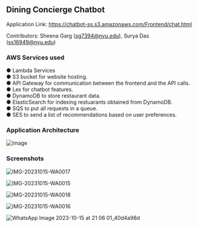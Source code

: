 ## Dining Concierge Chatbot

Application Link: https://chatbot-ss.s3.amazonaws.com/Frontend/chat.html

Contributors: Sheena Garg (sg7394@nyu.edu), Surya Das (ss16949@nyu.edu)

### AWS Services used

● Lambda Services<br/>
● S3 bucket for website hosting.<br/>
● API Gateway for communication between the frontend and the API calls.<br/>
● Lex for chatbot features.<br/>
● DynamoDB to store restaurant data.<br/>
● ElasticSearch for indexing restuarants obtained from DynamoDB.<br/>
● SQS to put all requests in a queue.<br/>
● SES to send a list of recommendations based on user preferences.<br/>

### Application Architecture

![image](https://github.com/suryasdas/dining-concierge/assets/47587516/47075a0f-1d89-49b3-a6fc-14f4a09af48f)

### Screenshots

![IMG-20231015-WA0017](https://github.com/suryasdas/dining-concierge/assets/47587516/8e7acc20-3275-40d7-b944-a8503f46397c)

![IMG-20231015-WA0015](https://github.com/suryasdas/dining-concierge/assets/47587516/84037a3d-2e38-4daa-a70c-23986e77313f)

![IMG-20231015-WA0018](https://github.com/suryasdas/dining-concierge/assets/47587516/e0941b1c-1cad-447e-9fb4-ef5993879074)

![IMG-20231015-WA0016](https://github.com/suryasdas/dining-concierge/assets/47587516/186eedb9-67d6-4c4d-860d-4fb1209dec3f)

![WhatsApp Image 2023-10-15 at 21 06 01_40d4a98d](https://github.com/suryasdas/dining-concierge/assets/47587516/fc393c16-04d5-4ab2-a24a-60b8ddde4a78)
